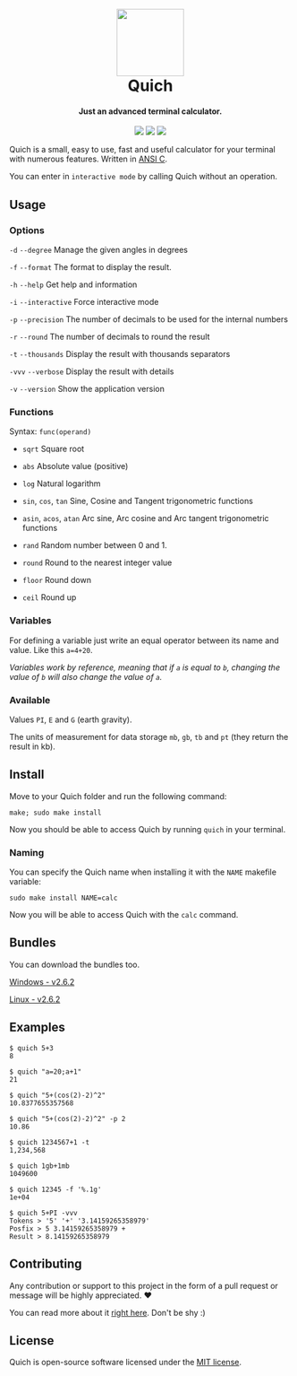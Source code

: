 <h1 align="center">
    <br>
    <img src="http://image.usbac.com.ve/Quich.svg" width=120>
    <br>
    Quich
    <br>
</h1>

<h4 align="center">Just an advanced terminal calculator.</h4>

<p align="center">
<img src="https://img.shields.io/badge/stability-stable-green.svg">
<img src="https://img.shields.io/badge/version-2.6.2-blue.svg">
<img src="https://img.shields.io/badge/license-MIT-orange.svg">
</p>

Quich is a small, easy to use, fast and useful calculator for your terminal with numerous features. Written in [ANSI C](https://en.wikipedia.org/wiki/ANSI_C).

You can enter in `interactive mode` by calling Quich without an operation.

## Usage

### Options

`-d` `--degree` Manage the given angles in degrees

`-f` `--format` The format to display the result.

`-h` `--help` Get help and information

`-i` `--interactive` Force interactive mode

`-p` `--precision` The number of decimals to be used for the internal numbers

`-r` `--round` The number of decimals to round the result

`-t` `--thousands` Display the result with thousands separators

`-vvv` `--verbose` Display the result with details

`-v` `--version` Show the application version

### Functions

Syntax: `func(operand)`

* `sqrt` Square root

* `abs` Absolute value (positive)

* `log` Natural logarithm

* `sin`, `cos`, `tan` Sine, Cosine and Tangent trigonometric functions

* `asin`, `acos`, `atan` Arc sine, Arc cosine and Arc tangent trigonometric functions

* `rand` Random number between 0 and 1.

* `round` Round to the nearest integer value

* `floor` Round down

* `ceil` Round up

### Variables

For defining a variable just write an equal operator between its name and value. Like this `a=4+20`.

_Variables work by reference, meaning that if `a` is equal to `b`, changing the value of `b` will also change the value of `a`._

### Available

Values `PI`, `E` and `G` (earth gravity).

The units of measurement for data storage `mb`, `gb`, `tb` and `pt` (they return the result in kb).

## Install

Move to your Quich folder and run the following command:

`make; sudo make install`

Now you should be able to access Quich by running `quich` in your terminal.

### Naming

You can specify the Quich name when installing it with the `NAME` makefile variable:

`sudo make install NAME=calc`

Now you will be able to access Quich with the `calc` command.

## Bundles

You can download the bundles too.

[Windows - v2.6.2](https://github.com/Usbac/quich/releases/download/v2.6.2/quich-windows.exe)

[Linux - v2.6.2](https://github.com/Usbac/quich/releases/download/v2.6.2/quich-linux)

## Examples

```console
$ quich 5+3
8
```
```console
$ quich "a=20;a+1"
21
```
```console
$ quich "5+(cos(2)-2)^2"
10.8377655357568
```
```console
$ quich "5+(cos(2)-2)^2" -p 2
10.86
```
```console
$ quich 1234567+1 -t
1,234,568
```
```console
$ quich 1gb+1mb
1049600
```
```console
$ quich 12345 -f '%.1g'
1e+04
```
```console
$ quich 5+PI -vvv
Tokens > '5' '+' '3.14159265358979'
Posfix > 5 3.14159265358979 +
Result > 8.14159265358979
```

## Contributing

Any contribution or support to this project in the form of a pull request or message will be highly appreciated. ❤️

You can read more about it [right here](CONTRIBUTING.md). Don't be shy :)

## License

Quich is open-source software licensed under the [MIT license](https://github.com/Usbac/quich/blob/master/LICENSE).
